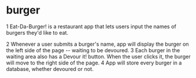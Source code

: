 # burger
1 Eat-Da-Burger! is a restaurant app that lets users input the names of burgers they'd like to eat.

2 Whenever a user submits a burger's name,  app will display the burger on the left side of the page -- waiting to be devoured.
3 Each burger in the waiting area also has a Devour it! button. When the user clicks it, the burger will move to the right side of the page.
4 App will store every burger in a database, whether devoured or not.
